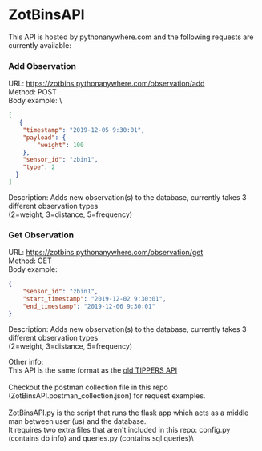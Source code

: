 # ZotBinsAPI
This API is hosted by pythonanywhere.com and the following requests are currently available:

### Add Observation
URL: https://zotbins.pythonanywhere.com/observation/add \
Method: POST\
Body example:     \
```json
[
   {
    "timestamp": "2019-12-05 9:30:01",
    "payload": {
        "weight": 100
    },
    "sensor_id": "zbin1",
    "type": 2
  }
]
```
Description: Adds new observation(s) to the database, currently takes 3 different observation types \
              (2=weight, 3=distance, 5=frequency)


### Get Observation
URL: https://zotbins.pythonanywhere.com/observation/get \
Method: GET\
Body example:
```json
{
	"sensor_id": "zbin1",
	"start_timestamp": "2019-12-02 9:30:01",
	"end_timestamp": "2019-12-06 9:30:01"
}
```
Description: Adds new observation(s) to the database, currently takes 3 different observation types \
              (2=weight, 3=distance, 5=frequency)
              
              
Other info:\
This API is the same format as the [old TIPPERS API](https://zotbins.github.io/tippersdocs/doc/index.html#api-Observation-AddObservation) \
\
Checkout the postman collection file in this repo (ZotBinsAPI.postman_collection.json) for request examples.\
\
ZotBinsAPI.py is the script that runs the flask app which acts as a middle man between user (us) and the database.\
It requires two extra files that aren't included in this repo: config.py (contains db info) and queries.py (contains sql queries)\

